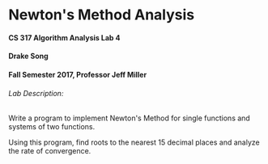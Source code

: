 # Newton's Method Analysis

#### CS 317 Algorithm Analysis Lab 4
#### Drake Song
#### Fall Semester 2017, Professor Jeff Miller


###### Lab Description:
Write a program to implement Newton's Method for single functions and systems
of two functions.

Using this program, find roots to the nearest 15 decimal places and analyze the
rate of convergence.
